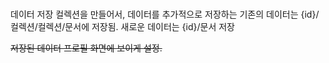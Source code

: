 ###


데이터 저장 컬렉션을 만들어서, 데이터를 추가적으로 저장하는
  기존의 데이터는 {id}/컬렉션/컬렉션/문서에 저장됨.
  새로운 데이터는 {id}/문서 저장
  

~~저장된 데이터 프로필 화면에 보이게 설정.~~
